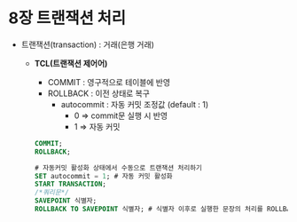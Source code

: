 # 8장 트랜잭션 처리

- 트랜잭션(transaction) : 거래(은행 거래)
    - **TCL(트랜잭션 제어어)**
        - COMMIT : 영구적으로 테이블에 반영
        - ROLLBACK : 이전 상태로 복구
            - autocommit : 자동 커밋 조정값 (default : 1)
                - 0 ⇒ commit문 실행 시 반영
                - 1 ⇒ 자동 커밋
        
        ```sql
        COMMIT;
        ROLLBACK;
        
        # 자동커밋 활성화 상태에서 수동으로 트랜잭션 처리하기
        SET autocommit = 1; # 자동 커밋 활성화
        START TRANSACTION;
        /*쿼리문*/
        SAVEPOINT 식별자;
        ROLLBACK TO SAVEPOINT 식별자; # 식별자 이후로 실행한 문장의 처리를 ROLLBACK해라!
        ```